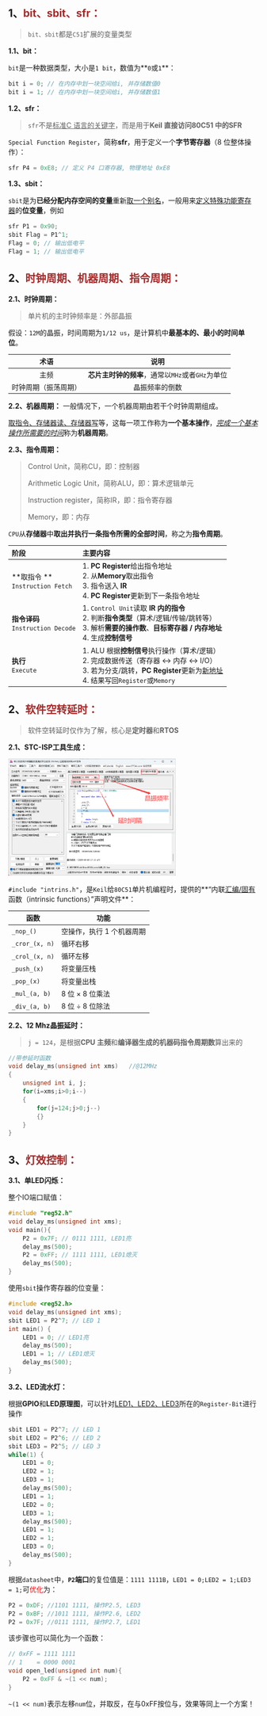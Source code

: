 ## 1、<span style="color:brown">bit、sbit、sfr：</span>

> `bit、sbit`都是`C51`扩展的变量类型

**1.1、bit：**

`bit`是一种数据类型，大小是`1 bit`，数值为**`0`或`1`**：

```c
bit i = 0; // 在内存中划一块空间给i, 并存储数值0
bit i = 1; // 在内存中划一块空间给i, 并存储数值1
```

**1.2、sfr：**

> `sfr`不是<u>标准C 语言的关键字</u>，而是用于**Keil 直接访问80C51 中的SFR** 

`Special Function Register`，简称**sfr**，用于定义一个**字节寄存器**（8 位整体操作）：

```c
sfr P4 = 0xE8; // 定义 P4 口寄存器, 物理地址 0xE8
```

**1.3、sbit：**

`sbit`是为**已经分配内存空间的变量**重新<u>取一个别名</u>，一般用来<u>定义特殊功能寄存器</u>的**位变量**，例如

```Java
sfr P1 = 0x90;
sbit Flag = P1^1;
Flag = 0; // 输出低电平
Flag = 1; // 输出低电平
```



## 2、<span style="color:brown">时钟周期、机器周期、指令周期：</span>

**2.1、时钟周期：**

> 单片机的主时钟频率是：外部晶振

假设：`12M`的晶振，时间周期为`1/12 us`，是计算机中**最基本的、最小的时间单位**。

|         术语         |                       说明                       |
| :------------------: | :----------------------------------------------: |
|         主频         | **芯片主时钟的频率**，通常以`MHz`或者`GHz`为单位 |
| 时钟周期（振荡周期） |                  晶振频率的倒数                  |

**2.2、机器周期：**
一般情况下，一个机器周期由若干个时钟周期组成。

<u>取指令、存储器读、存储器写</u>等，这每一项工作称为**一个基本操作**，<u>*完成一个基本操作所需要的时间*</u>称为**机器周期**。

**2.3、指令周期：**

> Control Unit，简称CU，即：控制器
>
> Arithmetic Logic Unit，简称ALU，即：算术逻辑单元
>
> Instruction register，简称IR，即：指令寄存器
>
> Memory，即：内存

`CPU`从**存储器**中**取出并执行一条指令所需的全部时间**，称之为**指令周期**。

| 阶段                                   | 主要内容                                                     |
| :------------------------------------- | :----------------------------------------------------------- |
| **取指令 **<br/>`Instruction Fetch`    | 1. **PC Register**给出指令地址<br>2. 从**Memory**取出指令<br>3. 指令送入 **IR**<br>4. **PC Register**更新到下一条指令地址 |
| **指令译码**<br/> `Instruction Decode` | 1. `Control Unit`读取 **IR 内的指令**<br/>2. 判断**指令类型**（算术/逻辑/传输/跳转等）<br/>3. 解析**需要的操作数**、**目标寄存器 / 内存地址**<br/>4. 生成**控制信号** |
| **执行**<br/>`Execute`                 | 1. ALU 根据**控制信号**执行操作（算术/逻辑）<br/>2. 完成数据传送（寄存器 ↔ 内存 ↔ I/O）<br/>3. 若为分支/跳转，**PC Register**更新为<u>新地址</u><br/>4. 结果写回`Register`或`Memory` |



## 2、<span style="color:brown">软件空转延时：</span>

> 软件空转延时仅作为了解，核心是**定时器**和**RTOS** 

**2.1、STC-ISP工具生成：**

<img src="https://raw.githubusercontent.com/root-bine/image/main/Typora-image/LED08.png" alt="image-20250909182104404" style="zoom:33%;" />

`#include "intrins.h"`，是`Keil`给`80C51`单片机编程时，提供的**“内联<u>汇编/固有</u>函数（intrinsic functions）”声明文件**：

| 函数           | 功能                      |
| -------------- | ------------------------- |
| `_nop_()`      | 空操作，执行 1 个机器周期 |
| `_cror_(x, n)` | 循环右移                  |
| `_crol_(x, n)` | 循环左移                  |
| `_push_(x)`    | 将变量压栈                |
| `_pop_(x)`     | 将变量出栈                |
| `_mul_(a, b)`  | 8 位 × 8 位乘法           |
| `_div_(a, b)`  | 8 位 ÷ 8 位除法           |

**2.2、12 Mhz晶振延时：**

> `j = 124`，是根据**CPU 主频**和**编译器生成的机器码指令周期数**算出来的

```c
//带参延时函数
void delay_ms(unsigned int xms)   //@12MHz
{
    unsigned int i, j;
    for(i=xms;i>0;i--)
    {
        for(j=124;j>0;j--)
        {}
    }
}
```



## 3、<span style="color:brown">灯效控制：</span>

**3.1、单LED闪烁：**

整个IO端口赋值：

```c
#include "reg52.h"
void delay_ms(unsigned int xms);
void main(){
	P2 = 0x7F; // 0111 1111, LED1亮
	delay_ms(500);
	P2 = 0xFF; // 1111 1111, LED1熄灭
	delay_ms(500);
}
```

使用`sbit`操作寄存器的位变量：

```c
#include <reg52.h>
void delay_ms(unsigned int xms);
sbit LED1 = P2^7; // LED 1
int main() {
	LED1 = 0; // LED1亮
	delay_ms(500);
	LED1 = 1; // LED1熄灭
	delay_ms(500);
}
```

**3.2、LED流水灯：**

根据**GPIO**和**LED原理图**，可以针对<u>LED1、LED2、LED3</u>所在的`Register-Bit`进行操作

```c
sbit LED1 = P2^7; // LED 1
sbit LED2 = P2^6; // LED 2
sbit LED3 = P2^5; // LED 3
while(1) {
	LED1 = 0;
	LED2 = 1;
	LED3 = 1;
	delay_ms(500);
	LED1 = 1;
	LED2 = 0;
	LED3 = 1;
	delay_ms(500);
	LED1 = 1;
	LED2 = 1;
	LED3 = 0;
	delay_ms(500);
}
```

根据`datasheet`中，**`P2`端口**的复位值是：`1111 1111B`，`LED1 = 0;LED2 = 1;LED3 = 1;`可<span style="color:red">优化</span>为：

```c
P2 = 0xDF; //1101 1111, 操作P2.5, LED3
P2 = 0xBF; //1011 1111, 操作P2.6, LED2
P2 = 0x7F; //0111 1111, 操作P2.7, LED1
```

该步骤也可以简化为一个函数：

```c
// 0xFF = 1111 1111
// 1    = 0000 0001
void open_led(unsigned int num){
    P2 = 0xFF & ~(1 << num);
}
```

`~(1 << num)`表示左移`num`位，并取反，在与0xFF按位与，效果等同上一个方案！

